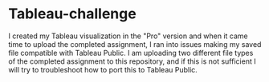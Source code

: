 # Tableau-challenge
I created my Tableau visualization in the "Pro" version and when it came time to upload the completed assignment, I ran into issues making my saved file compatible with Tableau Public. I am uploading two different file types of the completed assignment to this repository, and if this is not sufficient I will try to troubleshoot how to port this to Tableau Public. 
